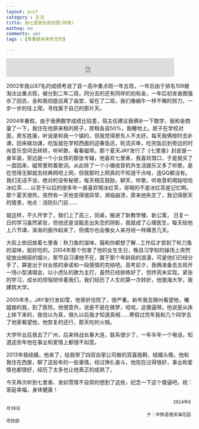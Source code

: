```yaml
---
layout: post 
category : 生活
title: 由七里香到发如雪(转载)
matheq: no
comments: yes
tags : [青春是用来怀念的]

---
```


<embed src="http://sc.111ttt.com/up/mp3/402918/B43D5DD477E6BD8C1E1412EACF33829A.mp3" width="90%" height="50" autostart="true"  loop="false" id="MediaPlayer" name="MediaPlayer"/>

2002年我以87名的成绩考进了县一高中重点班一年五班，一年后由于排名109被淘汰出重点班，被分到二年二班，同分去的还有同伴的初和金，一年后初发奋图强杀了回去，金和我彻底远离了庙堂，留在了二班，我们像蜗牛一样不懈的努力，一步一步的往上爬，寻找属于自己的那片天。

2004年暑假，由于我俩数学成绩比较差，班主任建议我俩补一下数学，我和金商量了一下，我住在他原来租的房子，房租各自50%，我睡地上。房子在学校对面，房东姓康，听说是和我一个镇的，但我觉得房东人不太好。每天我俩按时去补课，回来做功课，吃饭就在学校西面的迎春饭店，轮流买单，吃完饭后到旁边的时尚音乐空间去转转，听听歌，看看磁带。那个夏天JAY发行了《七里香》封皮是一身军装，旁边是一个小女孩的那张专辑，他喜欢七里香，我喜欢借口，于是就买了一盘回来，磁带里附着歌词。从此除了一个小猪收音机外生活娱乐又多了听歌，是在觉得无聊就去经典网吧上网，但我那时上网真的不知道干点啥，连QQ都没有。我们无话不谈，绝对的没有秘密，每天相互鼓励，聊天，听歌，听收音机喝娃哈哈冰红茶......以至于以后的很多年一直喜欢喝冰红茶，哥喝的不是冰红茶是记忆啊。那个夏天很热，突然有一天他变得很异常，濒临崩溃，原来他失恋了，我记得那天的情景，地点：消防队门前......

就这样，不久开学了，我们上了高三，同桌，搬进了新教学楼、新公寓， 日复一日的学习虽然紧张，但他还是没能走出失恋的阴影，我就成了心理医生，每天给他上八节课，渐渐的振作起来了，但偶尔也会像女人来月经一样痛苦几天。
    
大街上依旧放着七里香：秋刀鱼的滋味，猫和你都想了解...工作后才尝到了秋刀鱼的滋味，挺好吃的。2004年那个伤害了他的女生生日，晚自习学校的操场上突然绽放出绚丽的烟火，那节自习课他不在，属于那个年龄段的浪漫，可是他们已经分手了，算是出于对女孩的承诺和一段感情的完结吧。高考前夕，我俩准备去五班开一场小型演唱会，以小虎队的歌为主打，虽然已经排练好了，但终究未实现。紧张的学习，成长的烦恼陪伴着我们，我们经历了人生的第一次转折，他渤海大学，我建筑大学。

2005年冬，JAY发行发如雪，他骨折住院了，很严重。新年我去锦州看望他，曦姐接的我，到了医院，他很意外，说是不是在做梦，哈哈，这傻逼呀。他说是从床上摔下来的，我信以为真，很久以后我才知道真相......寒假过完年我和几个同学去了他家看望他，他恢复的还行，那天吃的火锅。

大学毕业后我去了广州，后来转战长春大连，联系很少了，一年半年一个电话，知道这些年他在事业和爱情上都很不如意。

2013年我结婚，他来了，给我带了四双自家公司做的双喜拖鞋，结婚头晚，他和我住在西屋，聊了这些年的一些事情，经过挣扎奋斗，他现在过得很好，事业和爱情也都很好，经历了太多也让他真正的成熟了。

今天再次听到七里香、发如雪情不自禁的想到了这些，纪念一下这个傻逼吧，祝：家庭幸福，身体健康！

                                                                   2014年8月30日
                                                         于：中铁诺德滨海花园项目部
